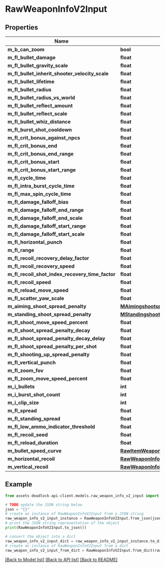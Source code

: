 # RawWeaponInfoV2Input


## Properties

Name | Type | Description | Notes
------------ | ------------- | ------------- | -------------
**m_b_can_zoom** | **bool** |  | [optional] 
**m_fl_bullet_damage** | **float** |  | [optional] 
**m_fl_bullet_gravity_scale** | **float** |  | [optional] 
**m_fl_bullet_inherit_shooter_velocity_scale** | **float** |  | [optional] 
**m_fl_bullet_lifetime** | **float** |  | [optional] 
**m_fl_bullet_radius** | **float** |  | [optional] 
**m_fl_bullet_radius_vs_world** | **float** |  | [optional] 
**m_fl_bullet_reflect_amount** | **float** |  | [optional] 
**m_fl_bullet_reflect_scale** | **float** |  | [optional] 
**m_fl_bullet_whiz_distance** | **float** |  | [optional] 
**m_fl_burst_shot_cooldown** | **float** |  | [optional] 
**m_fl_crit_bonus_against_npcs** | **float** |  | [optional] 
**m_fl_crit_bonus_end** | **float** |  | [optional] 
**m_fl_crit_bonus_end_range** | **float** |  | [optional] 
**m_fl_crit_bonus_start** | **float** |  | [optional] 
**m_fl_crit_bonus_start_range** | **float** |  | [optional] 
**m_fl_cycle_time** | **float** |  | [optional] 
**m_fl_intra_burst_cycle_time** | **float** |  | [optional] 
**m_fl_max_spin_cycle_time** | **float** |  | [optional] 
**m_fl_damage_falloff_bias** | **float** |  | [optional] 
**m_fl_damage_falloff_end_range** | **float** |  | [optional] 
**m_fl_damage_falloff_end_scale** | **float** |  | [optional] 
**m_fl_damage_falloff_start_range** | **float** |  | [optional] 
**m_fl_damage_falloff_start_scale** | **float** |  | [optional] 
**m_fl_horizontal_punch** | **float** |  | [optional] 
**m_fl_range** | **float** |  | [optional] 
**m_fl_recoil_recovery_delay_factor** | **float** |  | [optional] 
**m_fl_recoil_recovery_speed** | **float** |  | [optional] 
**m_fl_recoil_shot_index_recovery_time_factor** | **float** |  | [optional] 
**m_fl_recoil_speed** | **float** |  | [optional] 
**m_fl_reload_move_speed** | **float** |  | [optional] 
**m_fl_scatter_yaw_scale** | **float** |  | [optional] 
**m_aiming_shoot_spread_penalty** | [**MAimingshootspreadpenalty**](MAimingshootspreadpenalty.md) |  | [optional] 
**m_standing_shoot_spread_penalty** | [**MStandingshootspreadpenalty**](MStandingshootspreadpenalty.md) |  | [optional] 
**m_fl_shoot_move_speed_percent** | **float** |  | [optional] 
**m_fl_shoot_spread_penalty_decay** | **float** |  | [optional] 
**m_fl_shoot_spread_penalty_decay_delay** | **float** |  | [optional] 
**m_fl_shoot_spread_penalty_per_shot** | **float** |  | [optional] 
**m_fl_shooting_up_spread_penalty** | **float** |  | [optional] 
**m_fl_vertical_punch** | **float** |  | [optional] 
**m_fl_zoom_fov** | **float** |  | [optional] 
**m_fl_zoom_move_speed_percent** | **float** |  | [optional] 
**m_i_bullets** | **int** |  | [optional] 
**m_i_burst_shot_count** | **int** |  | [optional] 
**m_i_clip_size** | **int** |  | [optional] 
**m_fl_spread** | **float** |  | [optional] 
**m_fl_standing_spread** | **float** |  | [optional] 
**m_fl_low_ammo_indicator_threshold** | **float** |  | [optional] 
**m_fl_recoil_seed** | **float** |  | [optional] 
**m_fl_reload_duration** | **float** |  | [optional] 
**m_bullet_speed_curve** | [**RawItemWeaponInfoBulletSpeedCurveV2Input**](RawItemWeaponInfoBulletSpeedCurveV2Input.md) |  | [optional] 
**m_horizontal_recoil** | [**RawWeaponInfoHorizontalRecoilV2Input**](RawWeaponInfoHorizontalRecoilV2Input.md) |  | [optional] 
**m_vertical_recoil** | [**RawWeaponInfoVerticalRecoilV2Input**](RawWeaponInfoVerticalRecoilV2Input.md) |  | [optional] 

## Example

```python
from assets-deadlock-api-client.models.raw_weapon_info_v2_input import RawWeaponInfoV2Input

# TODO update the JSON string below
json = "{}"
# create an instance of RawWeaponInfoV2Input from a JSON string
raw_weapon_info_v2_input_instance = RawWeaponInfoV2Input.from_json(json)
# print the JSON string representation of the object
print(RawWeaponInfoV2Input.to_json())

# convert the object into a dict
raw_weapon_info_v2_input_dict = raw_weapon_info_v2_input_instance.to_dict()
# create an instance of RawWeaponInfoV2Input from a dict
raw_weapon_info_v2_input_from_dict = RawWeaponInfoV2Input.from_dict(raw_weapon_info_v2_input_dict)
```
[[Back to Model list]](../README.md#documentation-for-models) [[Back to API list]](../README.md#documentation-for-api-endpoints) [[Back to README]](../README.md)


